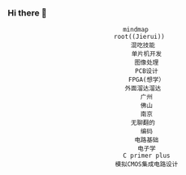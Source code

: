 ### Hi there 👋

<!--
**JIERUI778/JIERUI778** is a ✨ _special_ ✨ repository because its `README.md` (this file) appears on your GitHub profile.

Here are some ideas to get you started:

- 🔭 I’m currently working on ...
- 🌱 I’m currently learning ...
- 👯 I’m looking to collaborate on ...
- 🤔 I’m looking for help with ...
- 💬 Ask me about ...
- 📫 How to reach me: ...
- 😄 Pronouns: ...
- ⚡ Fun fact: ...
-->
<!--
<div align="center"> <img height="137px" src="https://github-readme-stats.vercel.app/api?username=Jierui778&hide_title=true&hide_border=true&show_icons=trueline_height=21&text_color=000&icon_color=000&bg_color=0,ea6161,ffc64d,fffc4d,52fa5a&theme=graywhite" /> </div>



<div align="center"> <img src="https://github-readme-stats.vercel.app/api/top-langs/?username=Jierui778&hide_title=true&hide_border=true&layout=compact&langs_count=6&text_color=000&icon_color=fff&bg_color=0,52fa5a,4dfcff,c64dff&theme=graywhite" /> </div>

![Metrics](https://metrics.lecoq.io/Jierui778?template=classic&base=header%2C%20activity%2C%20community%2C%20repositories%2C%20metadata&base.indepth=false&base.hireable=false&base.skip=false&config.timezone=Asia%2FShanghai)

[![Typing SVG](https://readme-typing-svg.demolab.com?font=1111&size=30&pause=1000&color=4766F7&center=%E5%81%87&vCenter=%E5%81%87&repeat=%E7%9C%9F&width=435&lines=Jierui%E6%8D%8F%E4%BA%86%E6%8D%8F%E4%BD%A0%E7%9A%84%E8%86%98)](https://git.io/typing-svg)
-->
<!--
<img src="https://cdn.jsdelivr.net/gh/Jierui778/Jierui778/gif/TomJierui.gif" /><br>
-->
<!--
<div align="center"><a href="https://blog.csdn.net/zhongzijie2004"><img src="https://img.shields.io/badge/CSDN-论坛-c32136" /></a>&emsp;</div>
-->

<div align="center" >

```mermaid
mindmap
  root((Jierui))
    混吃技能
      单片机开发
      图像处理
      PCB设计
      FPGA(想学）
    外面溜达溜达
      广州
      佛山
      南京
    无聊翻的
      编码
      电路基础
      电子学
      C primer plus
      模拟CMOS集成电路设计

```









